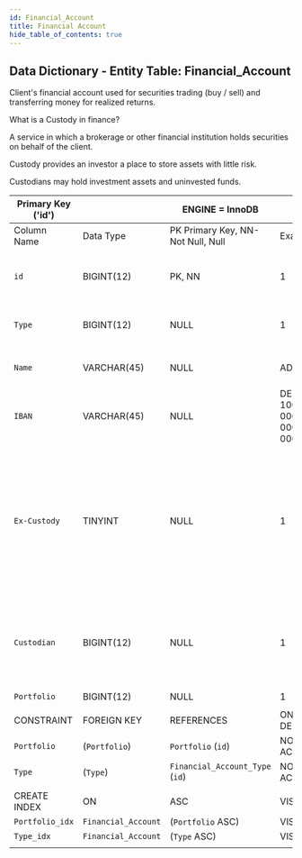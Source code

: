 ```yaml
---
id: Financial_Account
title: Financial Account
hide_table_of_contents: true
---
```


## Data Dictionary - Entity Table: Financial_Account

 Client's financial account used for securities trading (buy / sell) and transferring money for realized returns.
 
 What is a Custody in finance? 
  
  A service in which a brokerage or other financial institution holds securities on behalf of the client. 
  
  Custody provides an investor a place to store assets with little risk.
  
  Custodians may hold investment assets and uninvested funds.


| Primary Key ('id')||ENGINE = InnoDB|||
|---|---|---|---|---|
|Column Name|Data Type|PK Primary Key, NN-Not Null, Null|Example|Comments|
||
|`id`|BIGINT(12)|PK, NN|1|PrimaryKey-ID, Not Null (auto creates)|
|`Type`|BIGINT(12)|NULL|1| Classify the type of financial account|
|`Name`|VARCHAR(45)|NULL|ADV.1657|Financial account name|
|`IBAN`|VARCHAR(45)|NULL|DE89 1000 0000 0000 0000 00|The IBAN account number|
|`Ex-Custody`|TINYINT |NULL|1|Ex-custody is a position where the bank only conducts administrative custody and reporting tasks for the position (business partner) owner|
|`Custodian`|BIGINT(12)|NULL|1|Custodian account is managed by fiduciarily responsible party on behalf of a beneficiary|
|`Portfolio`|BIGINT(12)|NULL|1|Portfolio Id|
||
|CONSTRAINT|FOREIGN KEY|REFERENCES|ON DELETE|ON UPDATE|
|`Portfolio`|(`Portfolio`)|`Portfolio` (`id`)| NO ACTION|NO ACTION|
|`Type`|(`Type`)|`Financial_Account_Type` (`id`)| NO ACTION|NO ACTION|
||
|CREATE INDEX|ON|ASC|VISABLE||
|`Portfolio_idx`|`Financial_Account`| (`Portfolio` ASC)| VISIBLE||
|`Type_idx`|`Financial_Account`| (`Type` ASC)| VISIBLE||
||
